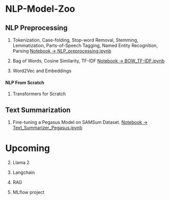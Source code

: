 # NLP-Model-Zoo


## NLP Preprocessing 
1.  Tokenization, Case-folding, Stop-word Removal, 
    Stemming, Lemmatization, Parts-of-Speech Tagging, 
    Named Entity Recognition, Parsing
    [Notebook -> NLP_preprocessing.ipynb](/NLP-Model-Zoo/NLP-preprocessing/NLP_preprocessing.ipynb)

2. Bag of Words, Cosine Similarity, TF-IDF 
    [Notebook -> BOW_TF-IDF.ipynb](/NLP-Model-Zoo/NLP-preprocessing/BOW_TF-IDF.ipynb)

3. Word2Vec and Embeddings 


#### NLP From Scratch 
1. Transformers for Scratch


## Text Summarization 

1. Fine-tuning a Pegasus Model on SAMSum Dataset. 
[Notebook -> Text_Summarizer_Pegasus.ipynb](/NLP-Model-Zoo/Text-Summarizer/Text_Summarizer_Pegasus.ipynb)


# Upcoming 
2. Llama 2  

3. Langchain 

4. RAG 

5. MLflow project 


 

